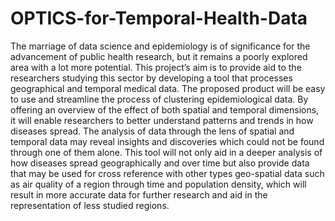 # OPTICS-for-Temporal-Health-Data

The marriage of data science and epidemiology is of significance for the
advancement of public health research, but it remains a poorly explored area with a lot
more potential. This project’s aim is to provide aid to the researchers studying this sector by
developing a tool that processes geographical and temporal medical data. The proposed
product will be easy to use and streamline the process of clustering epidemiological data.
By offering an overview of the effect of both spatial and temporal dimensions, it will enable
researchers to better understand patterns and trends in how diseases spread.
The analysis of data through the lens of spatial and temporal data may reveal
insights and discoveries which could not be found through one of them alone. This tool will
not only aid in a deeper analysis of how diseases spread geographically and over time but
also provide data that may be used for cross reference with other types geo-spatial data
such as air quality of a region through time and population density, which will result in more
accurate data for further research and aid in the representation of less studied regions.
